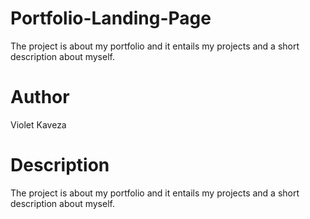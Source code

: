# Portfolio-Landing-Page
The project is about my portfolio and it entails my projects and a short description  about myself.

# Author
Violet Kaveza

# Description
The project is about my portfolio and it entails my projects and a short description  about myself.
